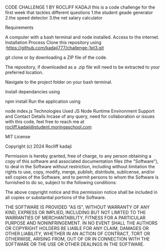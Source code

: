 CODE CHALLENGE 1 
BY ROCLIFF KADAJI
this is a code challenge for the first week that tackles different questions
1.the student geade generator
2.the speed detector
3.the net salary calculator

Requirements

A computer with a bash terminal and node installed. Access to the internet. Installation Process Clone this repository using :https://github.com/kadaji777/challenge-1pt3.git

git clone or by downloading a ZIP file of the code.

The repository, if downloaded as a .zip file will need to be extracted to your preferred location.

Navigate to the project folder on your bash terminal.

Install dependancies using

npm install Run the application using

node index.js Technologies Used JS Node Runtime Environment Support and Contact Details Incase of any query, need for collaboration or issues with this code, feel free to reach me at rocliff.kadaji@student.moringaschool.com

MIT License

Copyright (c) 2024 Rocliff kadaji

Permission is hereby granted, free of charge, to any person obtaining a copy of this software and associated documentation files (the "Software"), to deal in the Software without restriction, including without limitation the rights to use, copy, modify, merge, publish, distribute, sublicense, and/or sell copies of the Software, and to permit persons to whom the Software is furnished to do so, subject to the following conditions:

The above copyright notice and this permission notice shall be included in all copies or substantial portions of the Software.

THE SOFTWARE IS PROVIDED "AS IS", WITHOUT WARRANTY OF ANY KIND, EXPRESS OR IMPLIED, INCLUDING BUT NOT LIMITED TO THE WARRANTIES OF MERCHANTABILITY, FITNESS FOR A PARTICULAR PURPOSE AND NONINFRINGEMENT. IN NO EVENT SHALL THE AUTHORS OR COPYRIGHT HOLDERS BE LIABLE FOR ANY CLAIM, DAMAGES OR OTHER LIABILITY, WHETHER IN AN ACTION OF CONTRACT, TORT OR OTHERWISE, ARISING FROM, OUT OF OR IN CONNECTION WITH THE SOFTWARE OR THE USE OR OTHER DEALINGS IN THE SOFTWARE.
